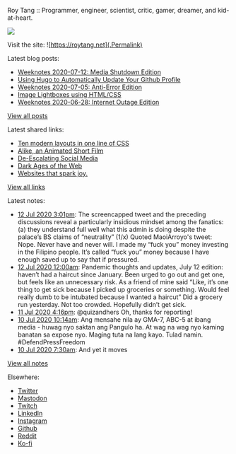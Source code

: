 Roy Tang :: Programmer, engineer, scientist, critic, gamer, dreamer, and kid-at-heart.

![](https://roytang.net/img/profile.jpg)

Visit the site: ![https://roytang.net](.Permalink)

Latest blog posts:
    

- [Weeknotes 2020-07-12: Media Shutdown Edition](https://roytang.net/2020/07/weeknotes-07-12/)
- [Using Hugo to Automatically Update Your Github Profile](https://roytang.net/2020/07/hugo-update-github-profile/)
- [Weeknotes 2020-07-05: Anti-Error Edition](https://roytang.net/2020/07/weeknotes-07-05/)
- [Image Lightboxes using HTML/CSS](https://roytang.net/2020/07/image-lightboxes-using-html/css/)
- [Weeknotes 2020-06-28: Internet Outage Edition](https://roytang.net/2020/06/weeknotes-06-28/)

[View all posts](https://roytang.net/blog)

Latest shared links:
    

- [Ten modern layouts in one line of CSS](https://roytang.net/2020/07/ten-modern-layouts-in-one-line-of-css/)
- [Alike, an Animated Short Film](https://roytang.net/2020/07/alike-an-animated-short-film/)
- [De-Escalating Social Media](https://roytang.net/2020/07/de-escalating-social-media/)
- [Dark Ages of the Web](https://roytang.net/2020/07/dark-ages-of-the-web/)
- [Websites that spark joy.](https://roytang.net/2020/07/websites-that-spark-joy/)

[View all links](https://roytang.net/links)

Latest notes:
    

- [12 Jul 2020 3:01pm](https://roytang.net/2020/07/1282329311496695808/): The screencapped tweet and the preceding discussions reveal a particularly insidious mindset among the fanatics: (a) they understand full well what this admin is doing despite the palace&rsquo;s BS claims of &ldquo;neutrality&rdquo; (1/x)
Quoted MaoiArroyo&#39;s tweet:   Nope. Never have and never will. I made my &ldquo;fuck you&rdquo; money investing in the Filipino people. It&rsquo;s called &ldquo;fuck you&rdquo; money because I have enough saved up to say that if pressured.
- [12 Jul 2020 12:00am](https://roytang.net/2020/07/covid19-07-12/): Pandemic thoughts and updates, July 12 edition:
 haven&rsquo;t had a haircut since January. Been urged to go out and get one, but feels like an unnecessary risk. As a friend of mine said &ldquo;Like, it&rsquo;s one thing to get sick because I picked up groceries or something. Would feel really dumb to be intubated because I wanted a haircut&rdquo; Did a grocery run yesterday. Not too crowded. Hopefully didn&rsquo;t get sick.
- [11 Jul 2020 4:16pm](https://roytang.net/2020/07/1281985727350206470/): @quizandhers Oh, thanks for reporting!
- [10 Jul 2020 10:14am](https://roytang.net/2020/07/1281532170788429825/): Ang mensahe nila ay GMA-7, ABC-5 at ibang media - huwag nyo saktan ang Pangulo ha. At wag na wag nyo kaming banatan sa expose nyo. Maging tuta na lang kayo. Tulad namin. #DefendPressFreedom
- [10 Jul 2020 7:30am](https://roytang.net/2020/07/1281491013878468608/): And yet it moves

[View all notes](https://roytang.net/notes)

Elsewhere:

- [Twitter](https://twitter.com/roytang)
- [Mastodon](https://mastodon.technology/@roytang)
- [Twitch](https://twitch.tv/twitchyroy)
- [LinkedIn](https://www.linkedin.com/in/roytang)
- [Instagram](https://instagram.com/roytang0400)
- [Github](https://github.com/roytang)
- [Reddit](https://reddit.com/u/hungryroy)
- [Ko-fi](https://ko-fi.com/roytang)